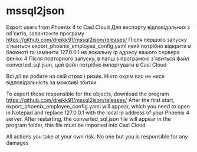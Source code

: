 # mssql2json
Export users from Phoenix 4 to Casl Cloud
Для експорту відповідальних з об'єктів, завантажте програму https://github.com/dreikk91/mssql2json/releases/
Після першого запуску з'явиться export_phoenix_employee_config.yaml який потрібно відкрити в блокноті та замінити 127.0.0.1 на локальну ip адресу вашого сервера фенікс 4
Після повторного запуску, в папці з програмою з'явиться файл converted_sql.json, цей файл потрібно імпортувати в Casl Cloud

Всі дії ви робите на свій страх і ризик. Ніхто окрім вас не несе відповідальність за можливі збитки

To export those responsible for the objects, download the program https://github.com/dreikk91/mssql2json/releases/
After the first start, export_phoenix_employee_config.yaml will appear, which you need to open in Notepad and replace 127.0.0.1 with the local ip address of your Phoenix 4 server.
After restarting, the converted_sql.json file will appear in the program folder, this file must be imported into Casl Cloud

All actions you take at your own risk. No one but you is responsible for any damages
